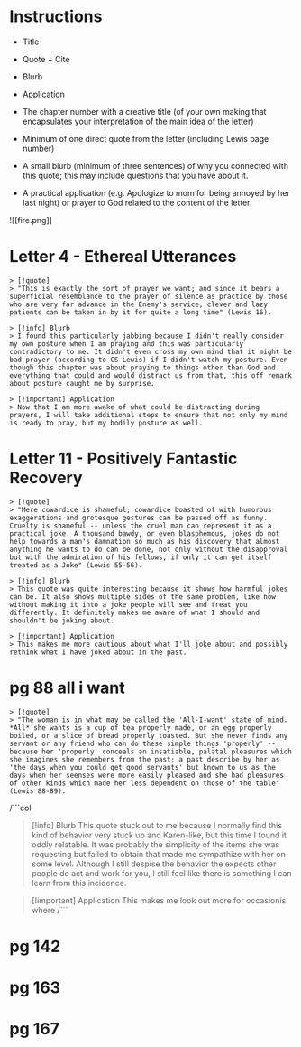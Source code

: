 # Instructions

- Title
- Quote + Cite
- Blurb
- Application

- The chapter number with a creative title (of your own making that encapsulates your interpretation of the main idea of the letter)
- Minimum of one direct quote from the letter (including Lewis page number)
- A small blurb (minimum of three sentences) of why you connected with this quote; this may include questions that you have about it.
- A practical application (e.g. Apologize to mom for being annoyed by her last night) or prayer to God related to the content of the letter.

![[fire.png]]

# Letter 4 - Ethereal Utterances
```col
> [!quote]
> "This is exactly the sort of prayer we want; and since it bears a superficial resemblance to the prayer of silence as practice by those who are very far advance in the Enemy's service, clever and lazy patients can be taken in by it for quite a long time" (Lewis 16).
```
```col
> [!info] Blurb
> I found this particularly jabbing because I didn't really consider my own posture when I am praying and this was particularly contradictory to me. It didn't even cross my own mind that it might be bad prayer (according to CS Lewis) if I didn't watch my posture. Even though this chapter was about praying to things other than God and everything that could and would distract us from that, this off remark about posture caught me by surprise.

> [!important] Application
> Now that I am more awake of what could be distracting during prayers, I will take additional steps to ensure that not only my mind is ready to pray, but my bodily posture as well.
```

# Letter 11 - Positively Fantastic Recovery

```col
> [!quote]
> "Mere cowardice is shameful; cowardice boasted of with humorous exaggerations and grotesque gestures can be passed off as funny. Cruelty is shameful -- unless the cruel man can represent it as a practical joke. A thousand bawdy, or even blasphemous, jokes do not help towards a man's damnation so much as his discovery that almost anything he wants to do can be done, not only without the disapproval but with the admiration of his fellows, if only it can get itself treated as a Joke" (Lewis 55-56).
```
```col
> [!info] Blurb
> This quote was quite interesting because it shows how harmful jokes can be. It also shows multiple sides of the same problem, like how without making it into a joke people will see and treat you differently. It definitely makes me aware of what I should and shouldn't be joking about.

> [!important] Application
> This makes me more cautious about what I'll joke about and possibly rethink what I have joked about in the past.
```

# pg 88 all i want


```col
> [!quote]
> "The woman is in what may be called the 'All-I-want' state of mind. *All* she wants is a cup of tea properly made, or an egg properly boiled, or a slice of bread properly toasted. But she never finds any servant or any friend who can do these simple things 'properly' -- because her 'properly' conceals an insatiable, palatal pleasures which she imagines she remembers from the past; a past describe by her as 'the days when you could get good servants' but known to us as the days when her seenses were more easily pleased and she had pleasures of other kinds which made her less dependent on those of the table" (Lewis 88-89).
```
/```col
> [!info] Blurb
> This quote stuck out to me because I normally find this kind of behavior very stuck up and Karen-like, but this time I found it oddly relatable. It was probably the simplicity of the items she was requesting but failed to obtain that made me sympathize with her on some level. Although I still despise the behavior the expects other people do act and work for you, I still feel like there is something I can learn from this incidence.

> [!important] Application
> This makes me look out more for occasionis where 
/```

# pg 142



# pg 163



# pg 167

